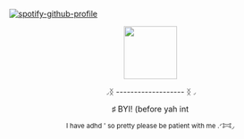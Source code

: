 [![spotify-github-profile](https://spotify-github-profile.kittinanx.com/api/view?uid=31h2oxcakzrsylfusd5gsgblhgxe&cover_image=true&theme=novatorem&show_offline=false&background_color=000000&interchange=false&bar_color=ffffff&bar_color_cover=false)](https://github.com/kittinan/spotify-github-profile)

<p align="center">
  <img src="https://i.postimg.cc/cCnbgCyW/Tumblr-l-919228936639251.gif" alt="" width="95">
</p>
<p align="center">◞ᛝ ------------------- ᛝ◞

<p align="center">♯ BYI! (before yah int 

<p align="center"><sub> I have adhd ' so pretty please be patient with me .ᐟ𐂯◞




  







  
